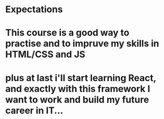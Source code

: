 # Expectations

# This course is a good way to practise and to impruve my skills in HTML/CSS and JS
# plus at last i'll start learning React, and exactly with this framework I want to work and build my future career in IT...


